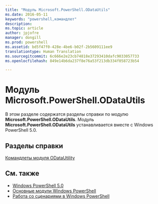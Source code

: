 ```yaml
---
title: "Модуль Microsoft.PowerShell.ODataUtils"
ms.date: 2016-05-11
keywords: "powershell,командлет"
description: 
ms.topic: article
author: jpjofre
manager: dongill
ms.prod: powershell
ms.assetid: bd5f47f0-428e-4be6-b02f-2b5609111ee9
translationtype: Human Translation
ms.sourcegitcommit: 6c666e2e23cb74818e37293410dafc9033057733
ms.openlocfilehash: 849e14b6da237f8e76a53f213db334f058723b54

---
```


# Модуль Microsoft.PowerShell.ODataUtils
В этом разделе содержатся разделы справки по модулю **Microsoft.PowerShell.ODataUtils**. Модуль **Microsoft.PowerShell.ODataUtils** устанавливается вместе с Windows PowerShell 5.0.

## Разделы справки
[Командлеты модуля ODataUtility](http://technet.microsoft.com/library/dn818506(v=wps.640).aspx)

## См. также
- [Windows PowerShell 5.0](Windows-PowerShell-5.0.md)
- [Основные модули Windows PowerShell](https://technet.microsoft.com/en-us/library/4b75f1e4-f327-48f3-92ab-bf5435094d41)
- [Работа со сценариями в Windows PowerShell](../../getting-started/fundamental/Scripting-with-Windows-PowerShell.md)




<!--HONumber=Oct16_HO3-->


